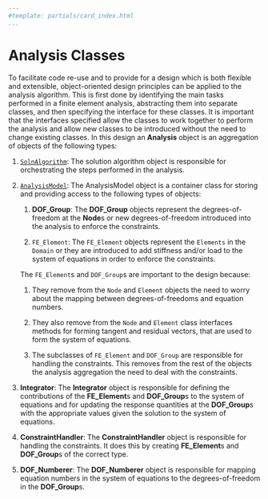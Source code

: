 ```yaml
---
#template: partials/card_index.html
...
```


# Analysis Classes

To facilitate code re-use and to provide for a design which is both
flexible and extensible, object-oriented design principles can be
applied to the analysis algorithm. This is first done by identifying the
main tasks performed in a finite element analysis, abstracting them into
separate classes, and then specifying the interface for these classes.
It is important that the interfaces specified allow the classes to work
together to perform the analysis and allow new classes to be introduced
without the need to change existing classes. In this design an
**Analysis** object is an aggregation of objects of the following types:

1.  [`SolnAlgorithm`](algorithm/SolutionAlgorithm): The solution algorithm object is responsible for
    orchestrating the steps performed in the analysis.

2.  [`AnalysisModel`](algorithm/AnalysisModel): The AnalysisModel object is a container class for
    storing and providing access to the following types of objects:

    1. **DOF_Group**: The **DOF_Group** objects represent the
       degrees-of-freedom at the **Node**s or new degrees-of-freedom
       introduced into the analysis to enforce the constraints.

    2. `FE_Element`: The `FE_Element` objects represent the
       `Elements` in the `Domain` or they are introduced to add
       stiffness and/or load to the system of equations in order to
       enforce the constraints.

    The `FE_Element`s and `DOF_Group`s are important to the design
    because:

    1. They remove from the `Node` and `Element` objects the need
       to worry about the mapping between degrees-of-freedoms and
       equation numbers.

    2. They also remove from the `Node` and `Element` class
       interfaces methods for forming tangent and residual vectors,
       that are used to form the system of equations.

    3. The subclasses of `FE_Element` and `DOF_Group` are
       responsible for handling the constraints. This removes from the
       rest of the objects the analysis aggregation the need to deal
       with the constraints.

3.  **Integrator**: The **Integrator** object is responsible for
    defining the contributions of the **FE_Element**s and **DOF_Group**s
    to the system of equations and for updating the response quantities
    at the **DOF_Group**s with the appropriate values given the solution
    to the system of equations.

4.  **ConstraintHandler**: The **ConstraintHandler** object is
    responsible for handling the constraints. It does this by creating
    **FE_Element**s and **DOF_Group**s of the correct type.

5.  **DOF_Numberer**: The **DOF_Numberer** object is responsible for
    mapping equation numbers in the system of equations to the
    degrees-of-freedom in the **DOF_Group**s.



